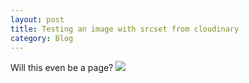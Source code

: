 ```yaml
---
layout: post
title: Testing an image with srcset from cloudinary
category: Blog
---
```

Will this even be a page?
![](http://res.cloudinary.com/pekkos/image/upload/c_scale,w_1400/v1525786312/skyltar_2010_tnihpx.jpg)
